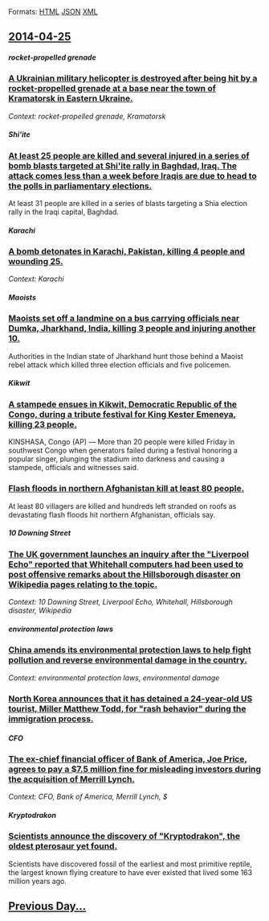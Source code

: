 
Formats: [HTML](2014/04/25/index.html)  [JSON](2014/04/25/index.json)  [XML](2014/04/25/index.xml)  

## [2014-04-25](/news/2014/04/25/index.md)

##### rocket-propelled grenade
### [A Ukrainian military helicopter is destroyed after being hit by a rocket-propelled grenade at a base near the town of Kramatorsk in Eastern Ukraine. ](/news/2014/04/25/a-ukrainian-military-helicopter-is-destroyed-after-being-hit-by-a-rocket-propelled-grenade-at-a-base-near-the-town-of-kramatorsk-in-eastern.md)
_Context: rocket-propelled grenade, Kramatorsk_

##### Shi'ite
### [At least 25 people are killed and several injured in a series of bomb blasts targeted at Shi'ite rally in Baghdad, Iraq. The attack comes less than a week before Iraqis are due to head to the polls in parliamentary elections.](/news/2014/04/25/at-least-25-people-are-killed-and-several-injured-in-a-series-of-bomb-blasts-targeted-at-shi-ite-rally-in-baghdad-iraq-the-attack-comes-le.md)
At least 31 people are killed in a series of blasts targeting a Shia election rally in the Iraqi capital, Baghdad.

##### Karachi
### [A bomb detonates in Karachi, Pakistan, killing 4 people and wounding 25. ](/news/2014/04/25/a-bomb-detonates-in-karachi-pakistan-killing-4-people-and-wounding-25.md)
_Context: Karachi_

##### Maoists
### [Maoists set off a landmine on a bus carrying officials near Dumka, Jharkhand, India, killing 3 people and injuring another 10. ](/news/2014/04/25/maoists-set-off-a-landmine-on-a-bus-carrying-officials-near-dumka-jharkhand-india-killing-3-people-and-injuring-another-10.md)
Authorities in the Indian state of Jharkhand hunt those behind a Maoist rebel attack which killed three election officials and five policemen.

##### Kikwit
### [A stampede ensues in Kikwit, Democratic Republic of the Congo, during a tribute festival for King Kester Emeneya, killing 23 people. ](/news/2014/04/25/a-stampede-ensues-in-kikwit-democratic-republic-of-the-congo-during-a-tribute-festival-for-king-kester-emeneya-killing-23-people.md)
KINSHASA, Congo (AP) — More than 20 people were killed Friday in southwest Congo when generators failed during a festival honoring a popular singer, plunging the stadium into darkness and causing a stampede, officials and witnesses said.

##### 
### [Flash floods in northern Afghanistan kill at least 80 people. ](/news/2014/04/25/flash-floods-in-northern-afghanistan-kill-at-least-80-people.md)
At least 80 villagers are killed and hundreds left stranded on roofs as devastating flash floods hit northern Afghanistan, officials say.

##### 10 Downing Street
### [The UK government launches an inquiry after the "Liverpool Echo" reported that Whitehall computers had been used to post offensive remarks about the Hillsborough disaster on Wikipedia pages relating to the topic. ](/news/2014/04/25/the-uk-government-launches-an-inquiry-after-the-liverpool-echo-reported-that-whitehall-computers-had-been-used-to-post-offensive-remarks-a.md)
_Context: 10 Downing Street, Liverpool Echo, Whitehall, Hillsborough disaster, Wikipedia_

##### environmental protection laws
### [China amends its environmental protection laws to help fight pollution and reverse environmental damage in the country. ](/news/2014/04/25/china-amends-its-environmental-protection-laws-to-help-fight-pollution-and-reverse-environmental-damage-in-the-country.md)
_Context: environmental protection laws, environmental damage_

##### 
### [North Korea announces that it has detained a 24-year-old US tourist, Miller Matthew Todd, for "rash behavior" during the immigration process. ](/news/2014/04/25/north-korea-announces-that-it-has-detained-a-24-year-old-us-tourist-miller-matthew-todd-for-rash-behavior-during-the-immigration-process.md)
##### CFO
### [The ex-chief financial officer of Bank of America, Joe Price, agrees to pay a $7.5 million fine for misleading investors during the acquisition of Merrill Lynch. ](/news/2014/04/25/the-ex-chief-financial-officer-of-bank-of-america-joe-price-agrees-to-pay-a-7-5-million-fine-for-misleading-investors-during-the-acquisit.md)
_Context: CFO, Bank of America, Merrill Lynch, $_

##### Kryptodrakon
### [Scientists announce the discovery of "Kryptodrakon", the oldest pterosaur yet found.](/news/2014/04/25/scientists-announce-the-discovery-of-kryptodrakon-the-oldest-pterosaur-yet-found.md)
Scientists have discovered fossil of the earliest and most primitive reptile, the largest known flying creature to have ever existed that lived some 163 million years ago.

## [Previous Day...](/news/2014/04/24/index.md)

